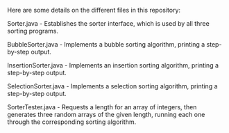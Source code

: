Here are some details on the different files in this repository:

Sorter.java - Establishes the sorter interface, which is used by all three sorting programs.

BubbleSorter.java - Implements a bubble sorting algorithm, printing a step-by-step output.

InsertionSorter.java - Implements an insertion sorting algorithm, printing a step-by-step output.

SelectionSorter.java - Implements a selection sorting algorithm, printing a step-by-step output.

SorterTester.java - Requests a length for an array of integers, then generates three random arrays of the given length, running each one through the corresponding sorting algorithm.
